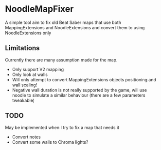 # NoodleMapFixer
A simple tool aim to fix old Beat Saber maps that use both MappingExtensions and NoodleExtensions and convert them to using NoodleExtensions only

## Limitations
Currently there are many assumption made for the map.
 - Only support V2 mapping
 - Only look at walls
 - Will only attempt to convert MappingExtensions objects positioning and wall scaling!
 - Negative wall duration is not really supported by the game, will use noodle to simulate a similar behaviour (there are a few parameters tweakable)

## TODO
May be implemented when I try to fix a map that needs it
 - Convert notes
 - Convert some walls to Chroma lights?
